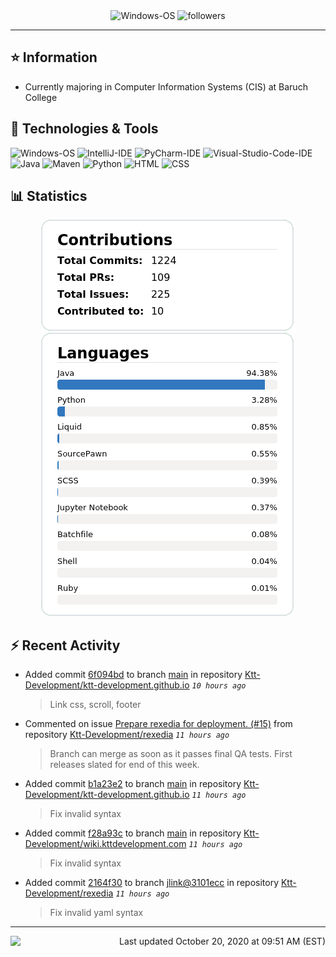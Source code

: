 <div align="center">
    <img 
        src="https://img.shields.io/badge/OS-Windows-informational?style=for-the-badge&color=3278be"
        alt="Windows-OS">
    <img 
        src="https://img.shields.io/github/followers/katsute?color=3278be&style=for-the-badge"
        alt="followers">
</div>

<hr>

## ⭐ Information

 - Currently majoring in Computer Information Systems (CIS) at Baruch College

## 🔧 Technologies & Tools

<img 
    src="https://img.shields.io/badge/OS-Windows-informational?style=flat-square&color=3278be"
    alt="Windows-OS">
<img 
    src="https://img.shields.io/badge/Editor-IntelliJ_IDEA-informational?style=flat-square&logo=intellij-idea&logoColor=white&color=3278be"
    alt="IntelliJ-IDE">
<img 
    src="https://img.shields.io/badge/Editor-PyCharm-informational?style=flat-square&logo=pycharm&logoColor=white&color=3278be"
    alt="PyCharm-IDE">
<img 
    src="https://img.shields.io/badge/Editor-Visual_Studio_Code-informational?style=flat-square&logo=Visual-Studio-Code&logoColor=white&color=3278be"
    alt="Visual-Studio-Code-IDE">
<img 
    src="https://img.shields.io/badge/Code-Java-informational?style=flat-square&logo=java&logoColor=white&color=3278be"
    alt="Java">
<img 
    src="https://img.shields.io/badge/Tools-Maven-informational?style=flat-square&logo=apache-maven&logoColor=white&color=3278be"
    alt="Maven">
<img 
    src="https://img.shields.io/badge/Code-Python-informational?style=flat-square&logo=python&logoColor=white&color=3278be"
    alt="Python">
<img 
    src="https://img.shields.io/badge/Code-HTML-informational?style=flat-square&logo=html5&logoColor=white&color=3278be"
    alt="HTML">
<img 
    src="https://img.shields.io/badge/Code-CSS-informational?style=flat-square&logo=css-wizardry&logoColor=white&color=3278be"
    alt="CSS">

## 📊 Statistics
<div align="center">
    <a href="https://github.com/Katsute/">
        <img src="https://github.com/Katsute/Katsute/blob/main/contributions.png">
    </a>
    <a href="https://github.com/Katsute/">
        <img src="https://github.com/Katsute/Katsute/blob/main/languages.png">
    </a>
</div>

## ⚡ Recent Activity

 - Added commit [6f094bd](https://github.com/Ktt-Development/ktt-development.github.io/commit/6f094bd23361b9d07a8bccf1dddee3b7f32da861) to branch [main](https://github.com/Ktt-Development/ktt-development.github.io/tree/main) in repository [Ktt-Development/ktt-development.github.io](https://github.com/Ktt-Development/ktt-development.github.io)  *`10 hours ago`*
   > Link css, scroll, footer
 - Commented on issue [Prepare rexedia for deployment. (#15)](https://github.com/Ktt-Development/rexedia/pull/15#issuecomment-712539430) from repository [Ktt-Development/rexedia](https://github.com/Ktt-Development/rexedia)  *`11 hours ago`*
   > Branch can merge as soon as it passes final QA tests. First releases slated for end of this week.
 - Added commit [b1a23e2](https://github.com/Ktt-Development/ktt-development.github.io/commit/b1a23e2a5208761dd121ab8a3393b5218245bd5c) to branch [main](https://github.com/Ktt-Development/ktt-development.github.io/tree/main) in repository [Ktt-Development/ktt-development.github.io](https://github.com/Ktt-Development/ktt-development.github.io)  *`11 hours ago`*
   > Fix invalid syntax
 - Added commit [f28a93c](https://github.com/Ktt-Development/wiki.kttdevelopment.com/commit/f28a93cb8e0da88dda4d949f7a9d951df038b1fb) to branch [main](https://github.com/Ktt-Development/wiki.kttdevelopment.com/tree/main) in repository [Ktt-Development/wiki.kttdevelopment.com](https://github.com/Ktt-Development/wiki.kttdevelopment.com)  *`11 hours ago`*
   > Fix invalid syntax
 - Added commit [2164f30](https://github.com/Ktt-Development/rexedia/commit/2164f307cb22223a3edd08352b1573c1316b6df8) to branch [jlink@3101ecc](https://github.com/Ktt-Development/rexedia/tree/jlink@3101ecc) in repository [Ktt-Development/rexedia](https://github.com/Ktt-Development/rexedia)  *`11 hours ago`*
   > Fix invalid yaml syntax

---
<img align="left" src="https://github.com/Katsute/Katsute/workflows/Update%20README.md/badge.svg"><p align="right">Last updated October 20, 2020 at 09:51 AM (EST)</p>
